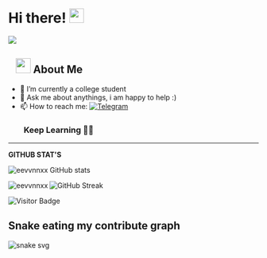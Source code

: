 # Hi there! <img src="https://github.com/TheDudeThatCode/TheDudeThatCode/blob/master/Assets/Hi.gif" width="29px">

![](https://camo.githubusercontent.com/992babdffd8c74a1502de375fbdf7e4d54773242/68747470733a2f2f6d656469612e67697068792e636f6d2f6d656469612f53576f536b4e36447854737a71494b4571762f67697068792e676966)
## &nbsp; &nbsp;<img src="https://media.giphy.com/media/WUlplcMpOCEmTGBtBW/giphy.gif" width="30"> **About Me**

- 🔭 I’m currently a college student
- 💬 Ask me about anythings, i am happy to help :)
- 📫 How to reach me: [![Telegram](https://img.shields.io/static/v1?label=Telegram&message=chat&color=169c88)](https://t.me/liquidparadewa)
### &nbsp; &nbsp; &nbsp; &nbsp; **Keep Learning** 👨‍🎓️️
----

**GITHUB STAT'S**

![eevvnnxx GitHub stats](https://github-readme-stats.vercel.app/api?username=eevvnnxx&show_icons=true&theme=radical)


<p><img align="left" src="https://github-readme-stats.vercel.app/api/top-langs?username=eevvnnxx&show_icons=true&locale=en&layout=compact" alt="eevvnnxx" /></p>


![GitHub Streak](https://github-readme-streak-stats.herokuapp.com?user=eevvnnxx&theme=neon-palenight&hide_border=true)





![Visitor Badge](https://visitor-badge.laobi.icu/badge?page_id=eevvnnxx.eevvnnxx)

## Snake eating my contribute graph
![snake svg](https://github.com/eevvnnxx/eevvnnxx/blob/output/github-contribution-grid-snake.svg)

